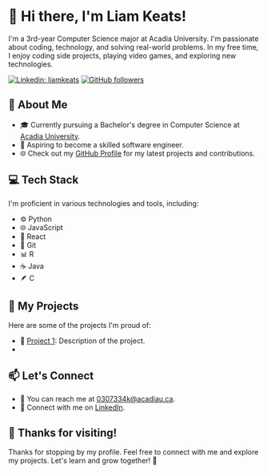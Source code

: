 <!-- Liam Keats -->
# 👋 Hi there, I'm Liam Keats!

<!-- Introduction -->
I'm a 3rd-year Computer Science major at Acadia University. I'm passionate about coding, technology, and solving real-world problems. In my free time, I enjoy coding side projects, playing video games, and exploring new technologies.

<!-- Social Media Links -->
[![Linkedin: liamkeats](https://img.shields.io/badge/-Liam%20Keats-blue?style=flat-square&logo=Linkedin&logoColor=white&link=https://www.linkedin.com/in/liamkeats/)](https://www.linkedin.com/in/liamkeats/)
[![GitHub followers](https://img.shields.io/github/followers/liamkeats?label=Follow&style=social)](https://github.com/liamkeats)

<!-- About Me -->
## 🌟 About Me

- 🎓 Currently pursuing a Bachelor's degree in Computer Science at [Acadia University](https://www2.acadiau.ca/).
- 💼 Aspiring to become a skilled software engineer.
- 🌐 Check out my [GitHub Profile](https://github.com/liamkeats) for my latest projects and contributions.

<!-- Tech Stack -->
## 💻 Tech Stack

I'm proficient in various technologies and tools, including:

- ⚙️ Python
- 🌐 JavaScript
- 📱 React
- 🚀 Git
- 📊 R
- ☕ Java
- 🪶 C

<!-- My Projects -->
## 🚀 My Projects

Here are some of the projects I'm proud of:

- 🌟 [Project 1](https://github.com/liamkeats/project1): Description of the project.
- 
<!-- Let's Connect -->
## 📫 Let's Connect

- 📧 You can reach me at [0307334k@acadiau.ca](mailto:0307334k@acadiau.ca).
- 💼 Connect with me on [LinkedIn](https://www.linkedin.com/in/liamkeats/).

<!-- Footer -->
## 🙏 Thanks for visiting!

Thanks for stopping by my profile. Feel free to connect with me and explore my projects. Let's learn and grow together! 👋
